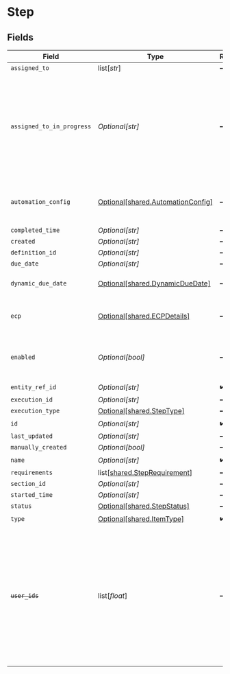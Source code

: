 # Step


## Fields

| Field                                                                                                                                                                    | Type                                                                                                                                                                     | Required                                                                                                                                                                 | Description                                                                                                                                                              |
| ------------------------------------------------------------------------------------------------------------------------------------------------------------------------ | ------------------------------------------------------------------------------------------------------------------------------------------------------------------------ | ------------------------------------------------------------------------------------------------------------------------------------------------------------------------ | ------------------------------------------------------------------------------------------------------------------------------------------------------------------------ |
| `assigned_to`                                                                                                                                                            | list[*str*]                                                                                                                                                              | :heavy_minus_sign:                                                                                                                                                       | N/A                                                                                                                                                                      |
| `assigned_to_in_progress`                                                                                                                                                | *Optional[str]*                                                                                                                                                          | :heavy_minus_sign:                                                                                                                                                       | The user which moved the step/task to the IN_PROGRESS state. The user should also be present in the assignedTo property of the step/task                                 |
| `automation_config`                                                                                                                                                      | [Optional[shared.AutomationConfig]](undefined/models/shared/automationconfig.md)                                                                                         | :heavy_minus_sign:                                                                                                                                                       | Configuration for automation execution to run                                                                                                                            |
| `completed_time`                                                                                                                                                         | *Optional[str]*                                                                                                                                                          | :heavy_minus_sign:                                                                                                                                                       | N/A                                                                                                                                                                      |
| `created`                                                                                                                                                                | *Optional[str]*                                                                                                                                                          | :heavy_minus_sign:                                                                                                                                                       | N/A                                                                                                                                                                      |
| `definition_id`                                                                                                                                                          | *Optional[str]*                                                                                                                                                          | :heavy_minus_sign:                                                                                                                                                       | N/A                                                                                                                                                                      |
| `due_date`                                                                                                                                                               | *Optional[str]*                                                                                                                                                          | :heavy_minus_sign:                                                                                                                                                       | N/A                                                                                                                                                                      |
| `dynamic_due_date`                                                                                                                                                       | [Optional[shared.DynamicDueDate]](undefined/models/shared/dynamicduedate.md)                                                                                             | :heavy_minus_sign:                                                                                                                                                       | set a Duedate for a step then a specific                                                                                                                                 |
| `ecp`                                                                                                                                                                    | [Optional[shared.ECPDetails]](undefined/models/shared/ecpdetails.md)                                                                                                     | :heavy_minus_sign:                                                                                                                                                       | Details regarding ECP for the workflow step                                                                                                                              |
| `enabled`                                                                                                                                                                | *Optional[bool]*                                                                                                                                                         | :heavy_minus_sign:                                                                                                                                                       | enabled flag results from calculating the requirements                                                                                                                   |
| `entity_ref_id`                                                                                                                                                          | *Optional[str]*                                                                                                                                                          | :heavy_check_mark:                                                                                                                                                       | N/A                                                                                                                                                                      |
| `execution_id`                                                                                                                                                           | *Optional[str]*                                                                                                                                                          | :heavy_minus_sign:                                                                                                                                                       | N/A                                                                                                                                                                      |
| `execution_type`                                                                                                                                                         | [Optional[shared.StepType]](undefined/models/shared/steptype.md)                                                                                                         | :heavy_minus_sign:                                                                                                                                                       | N/A                                                                                                                                                                      |
| `id`                                                                                                                                                                     | *Optional[str]*                                                                                                                                                          | :heavy_check_mark:                                                                                                                                                       | N/A                                                                                                                                                                      |
| `last_updated`                                                                                                                                                           | *Optional[str]*                                                                                                                                                          | :heavy_minus_sign:                                                                                                                                                       | N/A                                                                                                                                                                      |
| `manually_created`                                                                                                                                                       | *Optional[bool]*                                                                                                                                                         | :heavy_minus_sign:                                                                                                                                                       | N/A                                                                                                                                                                      |
| `name`                                                                                                                                                                   | *Optional[str]*                                                                                                                                                          | :heavy_check_mark:                                                                                                                                                       | N/A                                                                                                                                                                      |
| `requirements`                                                                                                                                                           | list[[shared.StepRequirement](undefined/models/shared/steprequirement.md)]                                                                                               | :heavy_minus_sign:                                                                                                                                                       | N/A                                                                                                                                                                      |
| `section_id`                                                                                                                                                             | *Optional[str]*                                                                                                                                                          | :heavy_minus_sign:                                                                                                                                                       | N/A                                                                                                                                                                      |
| `started_time`                                                                                                                                                           | *Optional[str]*                                                                                                                                                          | :heavy_minus_sign:                                                                                                                                                       | N/A                                                                                                                                                                      |
| `status`                                                                                                                                                                 | [Optional[shared.StepStatus]](undefined/models/shared/stepstatus.md)                                                                                                     | :heavy_minus_sign:                                                                                                                                                       | N/A                                                                                                                                                                      |
| `type`                                                                                                                                                                   | [Optional[shared.ItemType]](undefined/models/shared/itemtype.md)                                                                                                         | :heavy_check_mark:                                                                                                                                                       | N/A                                                                                                                                                                      |
| ~~`user_ids`~~                                                                                                                                                           | list[*float*]                                                                                                                                                            | :heavy_minus_sign:                                                                                                                                                       | : warning: ** DEPRECATED **: This will be removed in a future release, please migrate away from it as soon as possible.<br/><br/>This field is deprecated. Please use assignedTo |